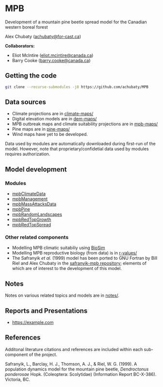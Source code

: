 # MPB

Development of a mountain pine beetle spread model for the Canadian western boreal forest

Alex Chubaty (<achubaty@for-cast.ca>)

**Collaborators:**

- Eliot McIntire (<eliot.mcintire@canada.ca>)
- Barry Cooke (<barry.cooke@canada.ca>)

## Getting the code

```bash
git clone --recurse-submodules -j8 https://github.com/achubaty/MPB
```

## Data sources

<!-- TODO: update repo urls -->

- Climate projections are in [climate-maps/](https://github.com/achubaty/MPB/tree/master/climate-maps)
- Digital elevation models are in [dem-maps/](https://github.com/achubaty/MPB/tree/master/dem-maps)
- MPB outbreak maps and climate suitability projections are in [mpb-maps/](https://github.com/achubaty/MPB/tree/master/mpb-maps)
- Pine maps are in [pine-maps/](https://github.com/achubaty/MPB/tree/master/pine-maps)
- Wind maps have yet to be developed.

Data used by modules are automatically downloaded during first-run of the model.
However, note that proprietary/confidetial data used by modules requires authorization.

## Model development

### Modules

- [mpbClimateData](https://github.com/achubaty/mpbClimateData)
- [mpbManagement](https://github.com/achubaty/mpbManagement)
- [mpbMassAttacksData](https://github.com/achubaty/mpbMassAttacksData)
- [mpbPine](https://github.com/achubaty/mpbPine)
- [mpbRandomLandscapes](https://github.com/achubaty/mpbRandomLandscapes)
- [mpbRedTopGrowth](https://github.com/achubaty/mpbRedTopGrowth)
- [mpbRedTopSpread](https://github.com/achubaty/mpbRedTopSpread)

### Other related components

- Modelling MPB climatic suitabiliy using [BioSim](https://github.com/achubaty/mpb-biosim)
- Modelling MPB reproductive biology (from data) is in [r-values/](https://github.com/achubaty/MPB/tree/master/r-values)
- The Safranyik *et al.* (1999) model has been ported to GNU Fortran by Bill Riel and Alex Chubaty in the [safranyik-mpb repository](https://github.com/achubaty/safranyik-mpb); elements of which are of interest to the development of this model.

## Notes

Notes on various related topics and models are in [notes/](https://github.com/achubaty/MPB/tree/master/notes).

## Reports and Presentations

<!-- TODO: add google drive links -->

- <https://example.com>

## References

Additonal literature citations and references are included within each sub-component of the project.

Safranyik, L., Barclay, H. J., Thomson, A. J., & Riel, W. G. (1999). A population dynamics model for the mountain pine beetle, *Dendroctonus ponderosae* Hopk. (Coleoptera: Scolytidae) (Information Report BC-X-386). Victoria, BC.

